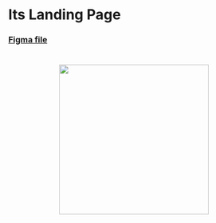 
<h1 align="start"> Its Landing Page </h1>

###

<div align="start">
<a href ="https://www.figma.com/file/YDAxepp6bX3aAQpyYdQO4P/NFT-World-Landing-page?type=design&node-id=801%3A2684&mode=dev">
<h3> Figma file </h3>
</a>
</div>

### 
<br>

<div align="center" border-radius="10">
<img align="center"  height="300" border-radius="10" src="https://media.giphy.com/media/wzWxTUiXRQDYc/giphy.gif"/> 
</div>



